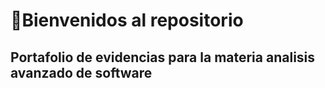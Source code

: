  # :memo:Bienvenidos al repositorio

## Portafolio de evidencias para la materia analisis avanzado de software
